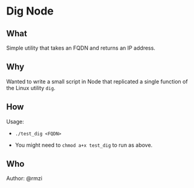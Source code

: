 # Dig Node

## What

Simple utility that takes an FQDN and returns an IP address.

## Why

Wanted to write a small script in Node that replicated a single function of the Linux utility `dig`.

## How

Usage:
  - `./test_dig <FQDN>`

* You might need to `chmod a+x test_dig` to run as above.

## Who
Author: @rmzi
